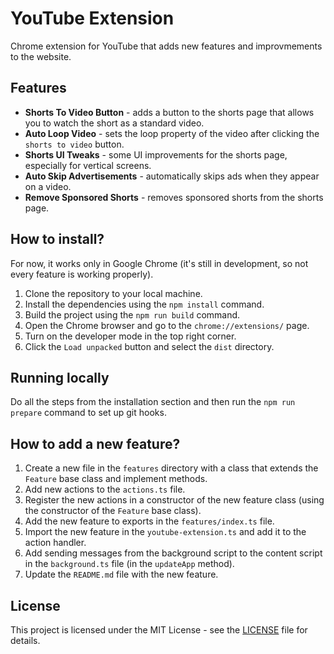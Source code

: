 # YouTube Extension

Chrome extension for YouTube that adds new features and improvmements to the website.


## Features

- **Shorts To Video Button** - adds a button to the shorts page that allows you to watch the short as a standard video.
- **Auto Loop Video** - sets the loop property of the video after clicking the `shorts to video` button.
- **Shorts UI Tweaks** - some UI improvements for the shorts page, especially for vertical screens.
- **Auto Skip Advertisements** - automatically skips ads when they appear on a video.
- **Remove Sponsored Shorts** - removes sponsored shorts from the shorts page.


## How to install?

For now, it works only in Google Chrome (it's still in development, so not every feature is working properly).

1. Clone the repository to your local machine.
2. Install the dependencies using the `npm install` command.
3. Build the project using the `npm run build` command.
4. Open the Chrome browser and go to the `chrome://extensions/` page.
5. Turn on the developer mode in the top right corner.
6. Click the `Load unpacked` button and select the `dist` directory.


## Running locally

Do all the steps from the installation section and then run the `npm run prepare` command to set up git hooks.


## How to add a new feature?

1. Create a new file in the `features` directory with a class that extends the `Feature` base class and implement methods.
2. Add new actions to the `actions.ts` file.
3. Register the new actions in a constructor of the new feature class (using the constructor of the `Feature` base class).
4. Add the new feature to exports in the `features/index.ts` file.
5. Import the new feature in the `youtube-extension.ts` and add it to the action handler.
6. Add sending messages from the background script to the content script in the `background.ts` file (in the `updateApp` method).
7. Update the `README.md` file with the new feature.


## License

This project is licensed under the MIT License - see the [LICENSE](LICENSE) file for details.
